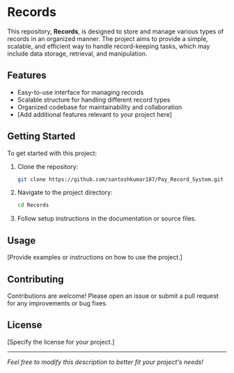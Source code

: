 # Records

This repository, **Records**, is designed to store and manage various types of records in an organized manner. The project aims to provide a simple, scalable, and efficient way to handle record-keeping tasks, which may include data storage, retrieval, and manipulation.

## Features

- Easy-to-use interface for managing records
- Scalable structure for handling different record types
- Organized codebase for maintainability and collaboration
- [Add additional features relevant to your project here]

## Getting Started

To get started with this project:

1. Clone the repository:
   ```bash
   git clone https://github.com/santoshkumar187/Pay_Record_System.git
   ```
2. Navigate to the project directory:
   ```bash
   cd Records
   ```
3. Follow setup instructions in the documentation or source files.

## Usage

[Provide examples or instructions on how to use the project.]

## Contributing

Contributions are welcome! Please open an issue or submit a pull request for any improvements or bug fixes.

## License

[Specify the license for your project.]

---

*Feel free to modify this description to better fit your project's needs!*
